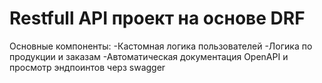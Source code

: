 # Restfull API проект на основе DRF

Основные компоненты:
-Кастомная логика пользователей
-Логика по продукции и заказам
-Автоматическая документация OpenAPI и просмотр эндпоинтов черз swagger

